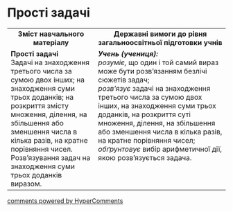 <div id="hypercomments_widget" class="js-hypercomments-widget invisible"></div>

# Прості задачі
<table>
  <tr>
    <td width="40%" align="center"><b>Зміст навчального матеріалу<b></td>
    <td width="60%" align="center"><b>Державні вимоги до рівня загальноосвітньої підготовки учнів</b></td>
  </tr>
  <tr>
    <td width="40%" style="vertical-align:top !important;"><b>Прості задачі</b><br>
Задачі на знаходження третього числа за сумою двох інших; на знаходження суми трьох доданків; на розкриття змісту множення, ділення, на збільшення або зменшення числа в кілька разів, на кратне порівняння чисел.<br>
Розв’язування задач на знаходження суми трьох доданків виразом.<br></td>
    <td width="60%" style="vertical-align:top !important;"><i><b>Учень (учениця):</b></i><br>
<i>розуміє,</i> що один і той самий вираз може бути розв’язанням безлічі сюжетів задач;<br> 
<i>розв’язує</i> задачі на знаходження третього числа за сумою двох інших, на знаходження суми трьох доданків, на розкриття суті множення, ділення, на збільшення або зменшення числа в кілька разів, на кратне порівняння чисел;<br>
<i>обґрунтовує</i> вибір арифметичної дії, якою розв’язується задача.<br></td>
  </tr>
</table>

<div class="js-hypercomments-container">
    <a href="http://hypercomments.com" class="hc-link" title="comments widget">comments powered by HyperComments</a>
</div>